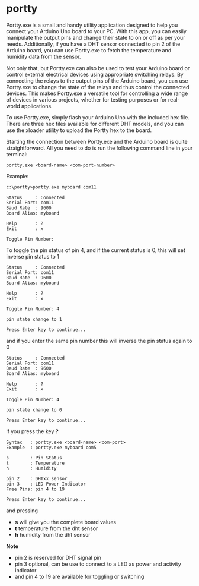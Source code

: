# portty

Portty.exe is a small and handy utility application designed to help you connect your Arduino Uno board to your PC. With this app, you can easily manipulate the output pins and change their state to on or off as per your needs. Additionally, if you have a DHT sensor connected to pin 2 of the Arduino board, you can use Portty.exe to fetch the temperature and humidity data from the sensor.

Not only that, but Portty.exe can also be used to test your Arduino board or control external electrical devices using appropriate switching relays. By connecting the relays to the output pins of the Arduino board, you can use Portty.exe to change the state of the relays and thus control the connected devices. This makes Portty.exe a versatile tool for controlling a wide range of devices in various projects, whether for testing purposes or for real-world applications.

To use Portty.exe, simply flash your Arduino Uno with the included hex file. There are three hex files available for different DHT models, and you can use the xloader utility to upload the Portty hex to the board.

Starting the connection between Portty.exe and the Arduino board is quite straightforward. All you need to do is run the following command line in your terminal:

```
portty.exe <board-name> <com-port-number>
```

Example:
```
c:\portty>portty.exe myboard com11
```

```
Status     : Connected
Serial Port: com11
Baud Rate  : 9600
Board Alias: myboard

Help       : ?
Exit       : x

Toggle Pin Number:
```

To toggle the pin status of pin 4, and if the current status is 0, this will set inverse pin status to 1
```
Status     : Connected
Serial Port: com11
Baud Rate  : 9600
Board Alias: myboard

Help       : ?
Exit       : x

Toggle Pin Number: 4

pin state change to 1

Press Enter key to continue...
```

and if you enter the same pin number this will inverse the pin status again to 0

```
Status     : Connected
Serial Port: com11
Baud Rate  : 9600
Board Alias: myboard

Help       : ?
Exit       : x

Toggle Pin Number: 4

pin state change to 0

Press Enter key to continue...
```


if you press the key ****?****

```
Syntax   : portty.exe <board-name> <com-port>
Example  : portty.exe myboard com5

s        : Pin Status
t        : Temperature
h        : Humidity

pin 2    : DHTxx sensor
pin 3    : LED Power Indicator
Free Pins: pin 4 to 19

Press Enter key to continue...
```
and pressing
- ****s**** will give you the complete board values
- ****t**** temperature from the dht sensor
- ****h**** humidity from the dht sensor

**Note**
- pin 2 is reserved for DHT signal pin
- pin 3 optional, can be use to connect to a LED as power and activity indicator
- and pin 4 to 19 are available for toggling or switching 

